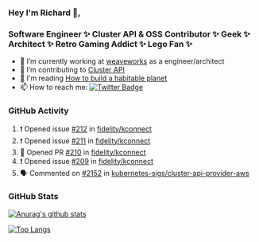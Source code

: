 ### Hey I'm Richard 👋, 

<h3 align="left">Software Engineer ✨ Cluster API & OSS Contributor ✨ Geek ✨ Architect ✨ Retro Gaming Addict ✨ Lego Fan ✨</h3>

- 🔭 I’m currently working at [weaveworks](https://github.com/weaveworks) as a engineer/architect
- 👯 I’m contributing to [Cluster API](https://github.com/kubernetes-sigs/cluster-api-provider-aws/pulls?q=is%3Aissue+is%3Apr+author%3Arichardcase+)
- 💬 I'm reading [How to build a habitable planet](https://www.amazon.co.uk/How-Build-Habitable-Planet-Humankind/dp/0691140065)
- 📫 How to reach me: [![Twitter Badge](https://img.shields.io/badge/-@fruit_case-00acee?style=flat&logo=Twitter&logoColor=white)](https://twitter.com/intent/follow?screen_name=fruit_case "Follow on Twitter")

### GitHub Activity 

<!--START_SECTION:activity-->
1. ❗️ Opened issue [#212](https://github.com/fidelity/kconnect/issues/212) in [fidelity/kconnect](https://github.com/fidelity/kconnect)
2. ❗️ Opened issue [#211](https://github.com/fidelity/kconnect/issues/211) in [fidelity/kconnect](https://github.com/fidelity/kconnect)
3. 💪 Opened PR [#210](https://github.com/fidelity/kconnect/pull/210) in [fidelity/kconnect](https://github.com/fidelity/kconnect)
4. ❗️ Opened issue [#209](https://github.com/fidelity/kconnect/issues/209) in [fidelity/kconnect](https://github.com/fidelity/kconnect)
5. 🗣 Commented on [#2152](https://github.com/kubernetes-sigs/cluster-api-provider-aws/issues/2152) in [kubernetes-sigs/cluster-api-provider-aws](https://github.com/kubernetes-sigs/cluster-api-provider-aws)
<!--END_SECTION:activity-->

### GitHub Stats

[![Anurag's github stats](https://github-readme-stats.vercel.app/api?username=richardcase&count_private=true&show_icons=true)](https://github.com/anuraghazra/github-readme-stats)

[![Top Langs](https://github-readme-stats.vercel.app/api/top-langs/?username=richardcase&hide=html&layout=compact)](https://github.com/anuraghazra/github-readme-stats)
